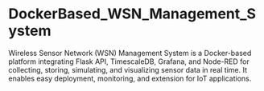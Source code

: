 # DockerBased_WSN_Management_System
Wireless Sensor Network (WSN) Management System is a Docker-based platform integrating Flask API, TimescaleDB, Grafana, and Node-RED for collecting, storing, simulating, and visualizing sensor data in real time. It enables easy deployment, monitoring, and extension for IoT applications.
